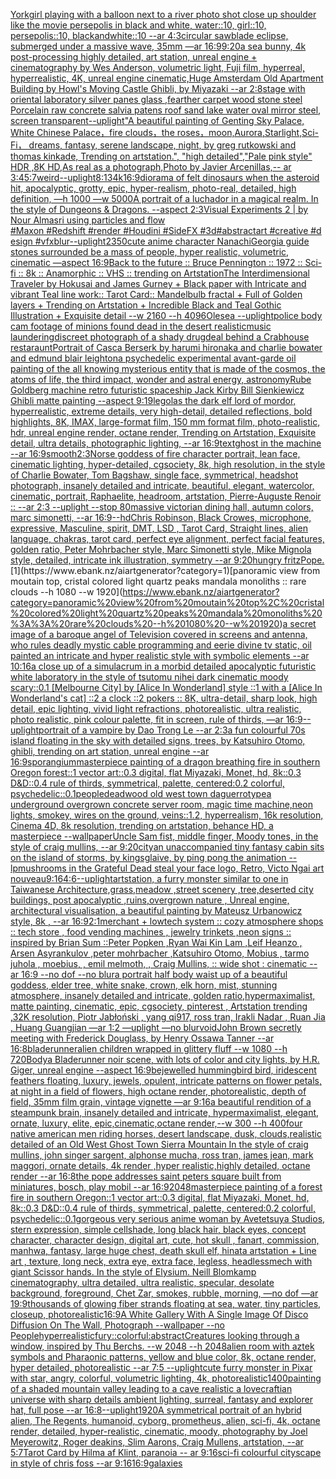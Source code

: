 [York](https://www.ebank.nz/aiartgenerator?category=York)[girl playing with a balloon next to a river photo shot close up shoulder like the movie persepolis in black and white, water::10, girl::10, persepolis::10, blackandwhite::10 --ar 4:3](https://www.ebank.nz/aiartgenerator?category=girl%20playing%20with%20a%20balloon%20next%20to%20a%20river%20photo%20shot%20close%20up%20shoulder%20like%20the%20movie%20persepolis%20in%20black%20and%20white%2C%20water%3A%3A10%2C%20girl%3A%3A10%2C%20persepolis%3A%3A10%2C%20blackandwhite%3A%3A10%20--ar%204%3A3)[circular sawblade eclipse, submerged under a massive wave, 35mm —ar 16:9](https://www.ebank.nz/aiartgenerator?category=circular%20sawblade%20eclipse%2C%20submerged%20under%20a%20massive%20wave%2C%2035mm%20%E2%80%94ar%2016%3A9)[9:20](https://www.ebank.nz/aiartgenerator?category=9%3A20)[a sea bunny, 4k post-processing highly detailed, art station, unreal engine + cinematography by Wes Anderson, volumetric light, Fuji film, hyperreal, hyperrealistic, 4K, unreal engine cinematic,](https://www.ebank.nz/aiartgenerator?category=a%20sea%20bunny%2C%204k%20post-processing%20highly%20detailed%2C%20art%20station%2C%20unreal%20engine%20%2B%20cinematography%20by%20Wes%20Anderson%2C%20volumetric%20light%2C%20Fuji%20film%2C%20hyperreal%2C%20hyperrealistic%2C%204K%2C%20unreal%20engine%20cinematic%2C)[Huge Amsterdam Old Apartment Building by Howl's Moving Castle Ghibli, by Miyazaki --ar 2:8](https://www.ebank.nz/aiartgenerator?category=Huge%20Amsterdam%20Old%20Apartment%20Building%20by%20Howl%27s%20Moving%20Castle%20Ghibli%2C%20by%20Miyazaki%20--ar%202%3A8)[stage with oriental laboratory silver panes glass ,fearther carpet wood stone steel Porcelain raw concrete salvia patens roof sand lake water oval mirror steel, screen transparent](https://www.ebank.nz/aiartgenerator?category=stage%20with%20oriental%20laboratory%20silver%20panes%20glass%20%2Cfearther%20carpet%20wood%20stone%20steel%20Porcelain%20raw%20concrete%20salvia%20patens%20roof%20sand%20lake%20water%20oval%20mirror%20steel%2C%20screen%20transparent)[--uplight](https://www.ebank.nz/aiartgenerator?category=--uplight)["A beautiful painting of Genting Sky Palace, White Chinese Palace，fire clouds，the roses，moon,Aurora,Starlight,Sci-Fi， dreams, fantasy, serene landscape, night, by greg rutkowski and thomas kinkade, Trending on artstation.", "high detailed","Pale pink style"  HDR ,8K HD,As real as a photograph,Photo by Javier Arcenillas,-- ar 3:4](https://www.ebank.nz/aiartgenerator?category=%22A%20beautiful%20painting%20of%20Genting%20Sky%20Palace%2C%20White%20Chinese%20Palace%EF%BC%8Cfire%20clouds%EF%BC%8Cthe%20roses%EF%BC%8Cmoon%2CAurora%2CStarlight%2CSci-Fi%EF%BC%8C%20dreams%2C%20fantasy%2C%20serene%20landscape%2C%20night%2C%20by%20greg%20rutkowski%20and%20thomas%20kinkade%2C%20Trending%20on%20artstation.%22%2C%20%22high%20detailed%22%2C%22Pale%20pink%20style%22%20%20HDR%20%2C8K%20HD%2CAs%20real%20as%20a%20photograph%2CPhoto%20by%20Javier%20Arcenillas%2C--%20ar%203%3A4)[5:7](https://www.ebank.nz/aiartgenerator?category=5%3A7)[weird](https://www.ebank.nz/aiartgenerator?category=weird)[--uplight](https://www.ebank.nz/aiartgenerator?category=--uplight)[8:13](https://www.ebank.nz/aiartgenerator?category=8%3A13)[4k](https://www.ebank.nz/aiartgenerator?category=4k)[16:9](https://www.ebank.nz/aiartgenerator?category=16%3A9)[diorama of felt dinosaurs when the asteroid hit, apocalyptic, grotty, epic, hyper-realism, photo-real, detailed, high definition, —h 1000 —w 5000](https://www.ebank.nz/aiartgenerator?category=diorama%20of%20felt%20dinosaurs%20when%20the%20asteroid%20hit%2C%20apocalyptic%2C%20grotty%2C%20epic%2C%20hyper-realism%2C%20photo-real%2C%20detailed%2C%20high%20definition%2C%20%E2%80%94h%201000%20%E2%80%94w%205000)[A portrait of a luchador in a magical realm. In the style of Dungeons & Dragons. --aspect 2:3](https://www.ebank.nz/aiartgenerator?category=A%20portrait%20of%20a%20luchador%20in%20a%20magical%20realm.%20In%20the%20style%20of%20Dungeons%20%26%20Dragons.%20--aspect%202%3A3)[Visual Experiments 2 | by Nour Almasri using particles and flow #Maxon #Redshift #render #Houdini #SideFX #3d#abstractart #creative #design #vfx](https://www.ebank.nz/aiartgenerator?category=Visual%20Experiments%202%20%7C%20by%20Nour%20Almasri%20using%20particles%20and%20flow%20%23Maxon%C2%A0%23Redshift%C2%A0%23render%C2%A0%23Houdini%C2%A0%23SideFX%C2%A0%233d%23abstractart%C2%A0%23creative%C2%A0%23design%C2%A0%23vfx)[blur](https://www.ebank.nz/aiartgenerator?category=blur)[--uplight](https://www.ebank.nz/aiartgenerator?category=--uplight)[2](https://www.ebank.nz/aiartgenerator?category=2)[350](https://www.ebank.nz/aiartgenerator?category=350)[cute anime character Nanachi](https://www.ebank.nz/aiartgenerator?category=cute%20anime%20character%20Nanachi)[Georgia guide stones surrounded be a mass of people, hyper realistic, volumetric, cinematic —aspect 16:9](https://www.ebank.nz/aiartgenerator?category=Georgia%20guide%20stones%20surrounded%20be%20a%20mass%20of%20people%2C%20hyper%20realistic%2C%20volumetric%2C%20cinematic%20%E2%80%94aspect%2016%3A9)[Back to the future :: Bruce Pennington :: 1972 :: Sci-fi :: 8k :: Anamorphic :: VHS :: trending on Artstation](https://www.ebank.nz/aiartgenerator?category=Back%20to%20the%20future%20%3A%3A%20Bruce%20Pennington%20%3A%3A%201972%20%3A%3A%20Sci-fi%20%3A%3A%208k%20%3A%3A%20Anamorphic%20%3A%3A%20VHS%20%3A%3A%20trending%20on%20Artstation)[The Interdimensional Traveler by Hokusai and James Gurney + Black paper with Intricate and vibrant Teal line work:: Tarot Card:: Mandelbulb fractal + Full of Golden layers + Trending on Artstation + Incredible Black and Teal Gothic Illustration + Exquisite detail --w 2160 --h 4096](https://www.ebank.nz/aiartgenerator?category=The%20Interdimensional%20Traveler%20by%20Hokusai%20and%20James%20Gurney%20%2B%20Black%20paper%20with%20Intricate%20and%20vibrant%20Teal%20line%20work%3A%3A%20Tarot%20Card%3A%3A%20Mandelbulb%20fractal%20%2B%20Full%20of%20Golden%20layers%20%2B%20Trending%20on%20Artstation%20%2B%20Incredible%20Black%20and%20Teal%20Gothic%20Illustration%20%2B%20Exquisite%20detail%20--w%202160%20--h%204096)[Olesea --uplight](https://www.ebank.nz/aiartgenerator?category=Olesea%20--uplight)[police body cam footage of minions found dead in the desert realistic](https://www.ebank.nz/aiartgenerator?category=police%20body%20cam%20footage%20of%20minions%20found%20dead%20in%20the%20desert%20realistic)[music laundering](https://www.ebank.nz/aiartgenerator?category=music%20laundering)[discreet photograph of a shady drugdeal behind a Crabhouse restaraunt](https://www.ebank.nz/aiartgenerator?category=discreet%20photograph%20of%20a%20shady%20drugdeal%20behind%20a%20Crabhouse%20restaraunt)[Portrait of Casca Berserk by harumi hironaka and charlie bowater and edmund blair leighton](https://www.ebank.nz/aiartgenerator?category=Portrait%20of%20Casca%20Berserk%20by%20harumi%20hironaka%20and%20charlie%20bowater%20and%20edmund%20blair%20leighton)[a psychedelic experimental avant-garde oil painting of the all knowing mysterious entity that is made of the cosmos, the atoms of life, the third impact, wonder and astral energy, astronomy](https://www.ebank.nz/aiartgenerator?category=a%20psychedelic%20experimental%20avant-garde%20oil%20painting%20of%20the%20all%20knowing%20mysterious%20entity%20that%20is%20made%20of%20the%20cosmos%2C%20the%20atoms%20of%20life%2C%20the%20third%20impact%2C%20wonder%20and%20astral%20energy%2C%20astronomy)[Rube Goldberg machine retro futuristic spaceship Jack Kirby Bill Sienkiewicz Ghibli matte painting --aspect 9:19](https://www.ebank.nz/aiartgenerator?category=Rube%20Goldberg%20machine%20retro%20futuristic%20spaceship%20Jack%20Kirby%20Bill%20Sienkiewicz%20Ghibli%20matte%20painting%20--aspect%209%3A19)[legolas the dark elf lord of mordor, hyperrealistic, extreme details, very high-detail, detailed reflections, bold highlights, 8K, IMAX, large-format film, 150 mm format film, photo-realistic, hdr, unreal engine render, octane render, Trending on Artstation, Exquisite detail, ultra details, photographic lighting, --ar 16:9](https://www.ebank.nz/aiartgenerator?category=legolas%20the%20dark%20elf%20lord%20of%20mordor%2C%20hyperrealistic%2C%20extreme%20details%2C%20very%20high-detail%2C%20detailed%20reflections%2C%20bold%20highlights%2C%208K%2C%20IMAX%2C%20large-format%20film%2C%20150%20mm%20format%20film%2C%20photo-realistic%2C%20hdr%2C%20unreal%20engine%20render%2C%20octane%20render%2C%20Trending%20on%20Artstation%2C%20Exquisite%20detail%2C%20ultra%20details%2C%20photographic%20lighting%2C%20--ar%2016%3A9)[text](https://www.ebank.nz/aiartgenerator?category=text)[ghost in the machine --ar 16:9](https://www.ebank.nz/aiartgenerator?category=ghost%20in%20the%20machine%20--ar%2016%3A9)[smooth](https://www.ebank.nz/aiartgenerator?category=smooth)[2:3](https://www.ebank.nz/aiartgenerator?category=2%3A3)[Norse goddess of fire character portrait, lean face, cinematic lighting,  hyper-detailed, cgsociety, 8k, high resolution, in the style of Charlie Bowater, Tom Bagshaw, single face, symmetrical, headshot photograph, insanely detailed and intricate, beautiful, elegant, watercolor, cinematic, portrait, Raphaelite, headroom, artstation, Pierre-Auguste Renoir :: --ar 2:3 --uplight --stop 80](https://www.ebank.nz/aiartgenerator?category=Norse%20goddess%20of%20fire%20character%20portrait%2C%20lean%20face%2C%20cinematic%20lighting%2C%20%20hyper-detailed%2C%20cgsociety%2C%208k%2C%20high%20resolution%2C%20in%20the%20style%20of%20Charlie%20Bowater%2C%20Tom%20Bagshaw%2C%20single%20face%2C%20symmetrical%2C%20headshot%20photograph%2C%20insanely%20detailed%20and%20intricate%2C%20beautiful%2C%20elegant%2C%20watercolor%2C%20cinematic%2C%20portrait%2C%20Raphaelite%2C%20headroom%2C%20artstation%2C%20Pierre-Auguste%20Renoir%20%3A%3A%20--ar%202%3A3%20--uplight%20--stop%2080)[massive victorian dining hall, autumn colors, marc simonetti, --ar 16:9](https://www.ebank.nz/aiartgenerator?category=massive%20victorian%20dining%20hall%2C%20autumn%20colors%2C%20marc%20simonetti%2C%20--ar%2016%3A9)[--hd](https://www.ebank.nz/aiartgenerator?category=--hd)[Chris Robinson, Black Crowes, microphone, expressive, Masculine, spirit, DMT, LSD , Tarot Card, Straight lines, alien language, chakras, tarot card, perfect eye alignment, perfect facial features, golden ratio, Peter Mohrbacher style, Marc Simonetti style, Mike Mignola style, detailed, intricate ink illustration, symmetry --ar 9:20](https://www.ebank.nz/aiartgenerator?category=Chris%20Robinson%2C%20Black%20Crowes%2C%20microphone%2C%20expressive%2C%20Masculine%2C%20spirit%2C%20DMT%2C%20LSD%20%2C%20Tarot%20Card%2C%20Straight%20lines%2C%20alien%20language%2C%20chakras%2C%20tarot%20card%2C%20perfect%20eye%20alignment%2C%20perfect%20facial%20features%2C%20golden%20ratio%2C%20Peter%20Mohrbacher%20style%2C%20Marc%20Simonetti%20style%2C%20Mike%20Mignola%20style%2C%20detailed%2C%20intricate%20ink%20illustration%2C%20symmetry%20--ar%209%3A20)[hungry fritz](https://www.ebank.nz/aiartgenerator?category=hungry%20fritz)[Pope.](https://www.ebank.nz/aiartgenerator?category=Pope.)[1](https://www.ebank.nz/aiartgenerator?category=1)[panoramic view from moutain top, cristal colored light quartz peaks mandala monoliths :: rare clouds --h 1080 --w 1920](https://www.ebank.nz/aiartgenerator?category=panoramic%20view%20from%20moutain%20top%2C%20cristal%20colored%20light%20quartz%20peaks%20mandala%20monoliths%20%3A%3A%20rare%20clouds%20--h%201080%20--w%201920)[a secret image of a baroque angel of Television covered in screens and antenna, who rules deadly mystic cable programming and eerie divine tv static, oil painted an intricate and hyper realistic style with symbolic elements --ar 10:16](https://www.ebank.nz/aiartgenerator?category=a%20secret%20image%20of%20a%20baroque%20angel%20of%20Television%20covered%20in%20screens%20and%20antenna%2C%20who%20rules%20deadly%20mystic%20cable%20programming%20and%20eerie%20divine%20tv%20static%2C%20oil%20painted%20an%20intricate%20and%20hyper%20realistic%20style%20with%20symbolic%20elements%20--ar%2010%3A16)[a close up of a simulacrum in a morbid detailed apocalyptic futuristic white laboratory in the style of tsutomu nihei dark cinematic moody scary](https://www.ebank.nz/aiartgenerator?category=a%20close%20up%20of%20a%20simulacrum%20in%20a%20morbid%20detailed%20apocalyptic%20futuristic%20white%20laboratory%20in%20the%20style%20of%20tsutomu%20nihei%20dark%20cinematic%20moody%20scary)[::0.1 [Melbourne City] by [Alice In Wonderland] style ::1 with a [Alice In Wonderland's cat] ::2 a clock ::2 pokers :: 8K, ultra-detail, sharp look, high detail, epic lighting, vivid light refractions, photorealistic, ultra realistic, photo realistic, pink colour palette, fit in screen, rule of thirds, —ar 16:9](https://www.ebank.nz/aiartgenerator?category=%3A%3A0.1%20%5BMelbourne%20City%5D%20by%20%5BAlice%20In%20Wonderland%5D%20style%20%3A%3A1%20with%20a%20%5BAlice%20In%20Wonderland%27s%20cat%5D%20%3A%3A2%20a%20clock%20%3A%3A2%20pokers%20%3A%3A%208K%2C%20ultra-detail%2C%20sharp%20look%2C%20high%20detail%2C%20epic%20lighting%2C%20vivid%20light%20refractions%2C%20photorealistic%2C%20ultra%20realistic%2C%20photo%20realistic%2C%20pink%20colour%20palette%2C%20fit%20in%20screen%2C%20rule%20of%20thirds%2C%20%E2%80%94ar%2016%3A9)[--uplight](https://www.ebank.nz/aiartgenerator?category=--uplight)[portrait of a vampire by Dao Trong Le --ar 2:3](https://www.ebank.nz/aiartgenerator?category=portrait%20of%20a%20vampire%20by%20Dao%20Trong%20Le%20--ar%202%3A3)[a fun colourful 70s island floating in the sky with detailed signs, trees, by Katsuhiro Otomo, ghibli, trending on art station, unreal engine --ar 16:9](https://www.ebank.nz/aiartgenerator?category=a%20fun%20colourful%2070s%20island%20floating%20in%20the%20sky%20with%20detailed%20signs%2C%20trees%2C%20by%20Katsuhiro%20Otomo%2C%20ghibli%2C%20trending%20on%20art%20station%2C%20unreal%20engine%20--ar%2016%3A9)[sporangium](https://www.ebank.nz/aiartgenerator?category=sporangium)[masterpiece painting of a dragon breathing fire in southern Oregon forest::1 vector art::0.3 digital, flat Miyazaki, Monet, hd, 8k::0.3 D&D::0.4 rule of thirds, symmetrical, palette, centered:0.2 colorful, psychedelic::0.1](https://www.ebank.nz/aiartgenerator?category=masterpiece%20painting%20of%20a%20dragon%20breathing%20fire%20in%20southern%20Oregon%20forest%3A%3A1%20vector%20art%3A%3A0.3%20digital%2C%20flat%20Miyazaki%2C%20Monet%2C%20hd%2C%208k%3A%3A0.3%20D%26D%3A%3A0.4%20rule%20of%20thirds%2C%20symmetrical%2C%20palette%2C%20centered%3A0.2%20colorful%2C%20psychedelic%3A%3A0.1)[people](https://www.ebank.nz/aiartgenerator?category=people)[deadwood old west town daguerrotype](https://www.ebank.nz/aiartgenerator?category=deadwood%20old%20west%20town%20daguerrotype)[a underground overgrown concrete server room, magic time machine,neon lights, smokey, wires on the ground, veins::1.2, hyperrealism, 16k resolution, Cinema 4D, 8k resolution, trending on artstation, behance HD, a masterpiece --wallpaper](https://www.ebank.nz/aiartgenerator?category=a%20underground%20overgrown%20concrete%20server%20room%2C%20magic%20time%20machine%2Cneon%20lights%2C%20smokey%2C%20wires%20on%20the%20ground%2C%20veins%3A%3A1.2%2C%20hyperrealism%2C%2016k%20resolution%2C%20Cinema%204D%2C%208k%20resolution%2C%20trending%20on%20artstation%2C%20behance%20HD%2C%20a%20masterpiece%20--wallpaper)[Uncle Sam fist, middle finger, Moody tones, in the style of craig mullins, --ar 9:20](https://www.ebank.nz/aiartgenerator?category=Uncle%20Sam%20fist%2C%20middle%20finger%2C%20Moody%20tones%2C%20in%20the%20style%20of%20craig%20mullins%2C%20--ar%209%3A20)[city](https://www.ebank.nz/aiartgenerator?category=city)[an unaccompanied tiny fantasy cabin sits on the island of storms, by kingsglaive, by ping pong the animation --lp](https://www.ebank.nz/aiartgenerator?category=an%20unaccompanied%20tiny%20fantasy%20cabin%20sits%20on%20the%20island%20of%20storms%2C%20by%20kingsglaive%2C%20by%20ping%20pong%20the%20animation%20--lp)[mushrooms in the Grateful Dead steal your face logo, Retro, Victo Ngai art nouveau](https://www.ebank.nz/aiartgenerator?category=mushrooms%20in%20the%20Grateful%20Dead%20steal%20your%20face%20logo%2C%20Retro%2C%20Victo%20Ngai%20art%20nouveau)[9:16](https://www.ebank.nz/aiartgenerator?category=9%3A16)[4:6](https://www.ebank.nz/aiartgenerator?category=4%3A6)[--uplight](https://www.ebank.nz/aiartgenerator?category=--uplight)[artstation, a furry monster similar to one in Taiwanese Architecture,grass,meadow ,street scenery ,tree,deserted city buildings, post apocalyptic ,ruins,overgrown nature , Unreal engine, architectural visualisation, a beautiful painting by Mateusz Urbanowicz style, 8k , --ar 16:9](https://www.ebank.nz/aiartgenerator?category=artstation%2C%20a%20furry%20monster%20similar%20to%20one%20in%20Taiwanese%20Architecture%2Cgrass%2Cmeadow%20%2Cstreet%20scenery%20%2Ctree%2Cdeserted%20city%20buildings%2C%20post%20apocalyptic%20%2Cruins%2Covergrown%20nature%20%2C%20Unreal%20engine%2C%20architectural%20visualisation%2C%20a%20beautiful%20painting%20by%20Mateusz%20Urbanowicz%20style%2C%208k%20%2C%20--ar%2016%3A9)[2:1](https://www.ebank.nz/aiartgenerator?category=2%3A1)[merchant + lowtech system :: cozy atmosphere shops :: tech store , food vending machines  , jewelry trinkets ,neon signs :: inspired by Brian Sum ::Peter Popken ,Ryan Wai Kin Lam ,Leif Heanzo , Arsen Asyrankulov ,peter mohrbacher ,Katsuhiro Otomo, Mobius , tarmo juhola , moebius, , emil melmoth, , Craig Mullins, :: wide shot : cinematic --ar 16:9 --no dof --no blur](https://www.ebank.nz/aiartgenerator?category=merchant%20%2B%20lowtech%20system%20%3A%3A%20cozy%20atmosphere%20shops%20%3A%3A%20tech%20store%20%2C%20food%20vending%20machines%20%20%2C%20jewelry%20trinkets%20%2Cneon%20signs%20%3A%3A%20inspired%20by%20Brian%20Sum%20%3A%3APeter%20Popken%20%2CRyan%20Wai%20Kin%20Lam%20%2CLeif%20Heanzo%20%2C%20Arsen%20Asyrankulov%20%2Cpeter%20mohrbacher%20%2CKatsuhiro%20Otomo%2C%20Mobius%20%2C%20tarmo%20juhola%20%2C%20moebius%2C%20%2C%20emil%20melmoth%2C%20%2C%20Craig%20Mullins%2C%20%3A%3A%20wide%20shot%20%3A%20cinematic%20--ar%2016%3A9%20--no%20dof%20--no%20blur)[a portrait half body waist up of a beautiful goddess, elder tree, white snake, crown, elk horn,  mist, stunning atmosphere, insanely detailed and intricate, golden ratio,hypermaximalist, matte painting, cinematic, epic, cgsociety, pinterest , Artstation trending ,32K resolution, Piotr Jabłoński , yang qi917, ross tran, Irakli Nadar , Ruan Jia , Huang Guangjian —ar 1:2 —uplight —no blur](https://www.ebank.nz/aiartgenerator?category=a%20portrait%20half%20body%20waist%20up%20of%20a%20beautiful%20goddess%2C%20elder%20tree%2C%20white%20snake%2C%20crown%2C%20elk%20horn%2C%20%20mist%2C%20stunning%20atmosphere%2C%20insanely%20detailed%20and%20intricate%2C%20golden%20ratio%2Chypermaximalist%2C%20matte%20painting%2C%20cinematic%2C%20epic%2C%20cgsociety%2C%20pinterest%20%2C%20Artstation%20trending%20%2C32K%20resolution%2C%20Piotr%20Jab%C5%82o%C5%84ski%20%2C%20yang%20qi917%2C%20ross%20tran%2C%20Irakli%20Nadar%20%2C%20Ruan%20Jia%20%2C%20Huang%20Guangjian%20%E2%80%94ar%201%3A2%20%E2%80%94uplight%20%E2%80%94no%20blur)[void](https://www.ebank.nz/aiartgenerator?category=void)[John Brown secretly meeting with Frederick Douglass, by Henry Ossawa Tanner --ar 16:8](https://www.ebank.nz/aiartgenerator?category=John%20Brown%20secretly%20meeting%20with%20Frederick%20Douglass%2C%20by%20Henry%20Ossawa%20Tanner%20--ar%2016%3A8)[bladerunner](https://www.ebank.nz/aiartgenerator?category=bladerunner)[alien children wrapped in glittery fluff --w 1080 --h 720](https://www.ebank.nz/aiartgenerator?category=alien%20children%20wrapped%20in%20glittery%20fluff%20--w%201080%20--h%20720)[Body](https://www.ebank.nz/aiartgenerator?category=Body)[a Bladerunner noir scene, with lots of color and city lights, by H.R. Giger, unreal engine --aspect 16:9](https://www.ebank.nz/aiartgenerator?category=a%20Bladerunner%20noir%20scene%2C%20with%20lots%20of%20color%20and%20city%20lights%2C%20by%20H.R.%20Giger%2C%20unreal%20engine%20--aspect%2016%3A9)[bejewelled hummingbird bird, iridescent feathers floating, luxury, jewels, opulent, intricate patterns on flower petals, at night in a field of flowers, high octane render, photorealistic, depth of field, 35mm film grain, vintage vignette   —ar 9:16](https://www.ebank.nz/aiartgenerator?category=bejewelled%20hummingbird%20bird%2C%20iridescent%20feathers%20floating%2C%20luxury%2C%20jewels%2C%20opulent%2C%20intricate%20patterns%20on%20flower%20petals%2C%20at%20night%20in%20a%20field%20of%20flowers%2C%20high%20octane%20render%2C%20photorealistic%2C%20depth%20of%20field%2C%2035mm%20film%20grain%2C%20vintage%20vignette%20%20%20%E2%80%94ar%209%3A16)[a beautiful rendition of a steampunk brain, insanely detailed and intricate, hypermaximalist, elegant, ornate, luxury, elite, epic,cinematic,octane render,--w 300 --h 400](https://www.ebank.nz/aiartgenerator?category=a%20beautiful%20rendition%20of%20a%20steampunk%20brain%2C%20insanely%20detailed%20and%20intricate%2C%20hypermaximalist%2C%20elegant%2C%20ornate%2C%20luxury%2C%20elite%2C%20epic%2Ccinematic%2Coctane%20render%2C--w%20300%20--h%20400)[four native american men riding horses, desert landscape, dusk, clouds,realistic detailed of an Old West Ghost Town Sierra Mountain   In the style of craig mullins, john singer sargent, alphonse mucha, ross tran, james jean, mark maggori, ornate details, 4k render ,hyper realistic,highly detailed, octane render --ar 16:8](https://www.ebank.nz/aiartgenerator?category=four%20native%20american%20men%20riding%20horses%2C%20desert%20landscape%2C%20dusk%2C%20clouds%2Crealistic%20detailed%20of%20an%20Old%20West%20Ghost%20Town%20Sierra%20Mountain%20%20%20In%20the%20style%20of%20craig%20mullins%2C%20john%20singer%20sargent%2C%20alphonse%20mucha%2C%20ross%20tran%2C%20james%20jean%2C%20mark%20maggori%2C%20ornate%20details%2C%204k%20render%20%2Chyper%20realistic%2Chighly%20detailed%2C%20octane%20render%20--ar%2016%3A8)[the pope addresses saint peters square built from miniatures, bosch, play mobil --ar 16:9](https://www.ebank.nz/aiartgenerator?category=the%20pope%20addresses%20saint%20peters%20square%20built%20from%20miniatures%2C%20bosch%2C%20play%20mobil%20--ar%2016%3A9)[2048](https://www.ebank.nz/aiartgenerator?category=2048)[masterpiece painting of a forest fire in southern Oregon::1 vector art::0.3 digital, flat Miyazaki, Monet, hd, 8k::0.3 D&D::0.4 rule of thirds, symmetrical, palette, centered:0.2 colorful, psychedelic::0.1](https://www.ebank.nz/aiartgenerator?category=masterpiece%20painting%20of%20a%20forest%20fire%20in%20southern%20Oregon%3A%3A1%20vector%20art%3A%3A0.3%20digital%2C%20flat%20Miyazaki%2C%20Monet%2C%20hd%2C%208k%3A%3A0.3%20D%26D%3A%3A0.4%20rule%20of%20thirds%2C%20symmetrical%2C%20palette%2C%20centered%3A0.2%20colorful%2C%20psychedelic%3A%3A0.1)[gorgeous very serious anime woman by Avetetsuya Studios, stern expression,  simple cellshade, long black  hair, black eyes, concept character, character design, digital art, cute, hot skull , fanart, commission, manhwa, fantasy, large huge  chest, death skull elf, hinata artstation  +  Line art , texture, long neck, extra eye, extra face, legless, headless](https://www.ebank.nz/aiartgenerator?category=gorgeous%20very%20serious%20anime%20woman%20by%20Avetetsuya%20Studios%2C%20stern%20expression%2C%20%20simple%20cellshade%2C%20long%20black%20%20hair%2C%20black%20eyes%2C%20concept%20character%2C%20character%20design%2C%20digital%20art%2C%20cute%2C%20hot%20skull%20%2C%20fanart%2C%20commission%2C%20manhwa%2C%20fantasy%2C%20large%20huge%20%20chest%2C%20death%20skull%20elf%2C%20hinata%20artstation%20%20%2B%20%20Line%20art%20%2C%20texture%2C%20long%20neck%2C%20extra%20eye%2C%20extra%20face%2C%20legless%2C%20headless)[mech with giant Scissor hands. In the style of Elysium. Neill Blomkamp cinematography, ultra detailed, ultra realistic, specular, desolate background, foreground, Chet Zar, smokes, rubble, morning,  —no dof —ar 19:9](https://www.ebank.nz/aiartgenerator?category=mech%20with%20giant%20Scissor%20hands.%20In%20the%20style%20of%20Elysium.%20Neill%20Blomkamp%20cinematography%2C%20ultra%20detailed%2C%20ultra%20realistic%2C%20specular%2C%20desolate%20background%2C%20foreground%2C%20Chet%20Zar%2C%20smokes%2C%20rubble%2C%20morning%2C%20%20%E2%80%94no%20dof%20%E2%80%94ar%2019%3A9)[thousands of glowing fiber strands floating at sea, water, tiny particles, closeup, photorealistic](https://www.ebank.nz/aiartgenerator?category=thousands%20of%20glowing%20fiber%20strands%20floating%20at%20sea%2C%20water%2C%20tiny%20particles%2C%20closeup%2C%20photorealistic)[16:9](https://www.ebank.nz/aiartgenerator?category=16%3A9)[A White Gallery With A Single Image Of Disco Diffusion On The Wall, Photograph --wallpaper --no People](https://www.ebank.nz/aiartgenerator?category=A%20White%20Gallery%20With%20A%20Single%20Image%20Of%20Disco%20Diffusion%20On%20The%20Wall%2C%20Photograph%20--wallpaper%20--no%20People)[hyperrealistic](https://www.ebank.nz/aiartgenerator?category=hyperrealistic)[fury::colorful:abstract](https://www.ebank.nz/aiartgenerator?category=fury%3A%3Acolorful%3Aabstract)[Creatures looking through a window, inspired by Thu Berchs.  --w 2048 --h 2048](https://www.ebank.nz/aiartgenerator?category=Creatures%20looking%20through%20a%20window%2C%20inspired%20by%20Thu%20Berchs.%20%20--w%202048%20--h%202048)[alien room with aztek symbols and Pharaonic patterns, yellow and blue color, 8k, octane render, hyper detailed, photorealistic --ar 7:5 --uplight](https://www.ebank.nz/aiartgenerator?category=alien%20room%20with%20aztek%20symbols%20and%20Pharaonic%20patterns%2C%20yellow%20and%20blue%20color%2C%208k%2C%20octane%20render%2C%20hyper%20detailed%2C%20photorealistic%20--ar%207%3A5%20--uplight)[cute furry monster in Pixar with star, angry, colorful, volumetric lighting, 4k, photorealistic](https://www.ebank.nz/aiartgenerator?category=cute%20furry%20monster%20in%20Pixar%20with%20star%2C%20angry%2C%20colorful%2C%20volumetric%20lighting%2C%204k%2C%20photorealistic)[1](https://www.ebank.nz/aiartgenerator?category=1)[400](https://www.ebank.nz/aiartgenerator?category=400)[painting of a shaded mountain valley leading to a cave realistic a lovecraftian universe with sharp details ambient lighting, surreal, fantasy and explorer hat, full pose --ar 16:8](https://www.ebank.nz/aiartgenerator?category=painting%20of%20a%20shaded%20mountain%20valley%20leading%20to%20a%20cave%20realistic%20a%20lovecraftian%20universe%20with%20sharp%20details%20ambient%20lighting%2C%20surreal%2C%20fantasy%20and%20explorer%20hat%2C%20full%20pose%20--ar%2016%3A8)[--uplight](https://www.ebank.nz/aiartgenerator?category=--uplight)[1920](https://www.ebank.nz/aiartgenerator?category=1920)[A symmetrical portrait of an hybrid alien, The Regents, humanoid, cyborg, prometheus, alien, sci-fi, 4k, octane render, detailed, hyper-realistic, cinematic, moody, photography by Joel Meyerowitz, Roger deakins, Slim Aarons, Craig Mullens, artstation, --ar 5:7](https://www.ebank.nz/aiartgenerator?category=A%20symmetrical%20portrait%20of%20an%20hybrid%20alien%2C%20The%20Regents%2C%20humanoid%2C%20cyborg%2C%20prometheus%2C%20alien%2C%20sci-fi%2C%204k%2C%20octane%20render%2C%20detailed%2C%20hyper-realistic%2C%20cinematic%2C%20moody%2C%20photography%20by%20Joel%20Meyerowitz%2C%20Roger%20deakins%2C%20Slim%20Aarons%2C%20Craig%20Mullens%2C%20artstation%2C%20--ar%205%3A7)[Tarot Card by Hilma af Klint, paranoia -- ar 9:16](https://www.ebank.nz/aiartgenerator?category=Tarot%20Card%20by%20Hilma%20af%20Klint%2C%20paranoia%20--%20ar%209%3A16)[sci-fi colourful cityscape in style of chris foss --ar 9:16](https://www.ebank.nz/aiartgenerator?category=sci-fi%20colourful%20cityscape%20in%20style%20of%20chris%20foss%20--ar%209%3A16)[16:9](https://www.ebank.nz/aiartgenerator?category=16%3A9)[galaxies](https://www.ebank.nz/aiartgenerator?category=galaxies)